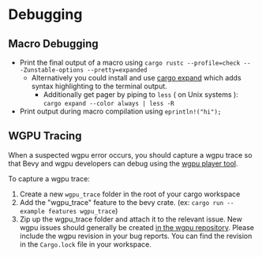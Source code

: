# Debugging

## Macro Debugging

* Print the final output of a macro using `cargo rustc --profile=check -- -Zunstable-options --pretty=expanded`
  * Alternatively you could install and use [cargo expand](https://github.com/dtolnay/cargo-expand) which adds syntax highlighting to the terminal output.
    * Additionally get pager by piping to `less` ( on Unix systems ): `cargo expand --color always | less -R`
* Print output during macro compilation using `eprintln!("hi");`

## WGPU Tracing

When a suspected wgpu error occurs, you should capture a wgpu trace so that Bevy and wgpu developers can debug using the [wgpu player tool](https://github.com/gfx-rs/wgpu/wiki/Debugging-wgpu-Applications#tracing-infrastructure).

To capture a wgpu trace:

1. Create a new `wgpu_trace` folder in the root of your cargo workspace
2. Add the "wgpu_trace" feature to the bevy crate. (ex: `cargo run --example features wgpu_trace`)
3. Zip up the wgpu_trace folder and attach it to the relevant issue. New wgpu issues should generally be created [in the wgpu repository](https://github.com/gfx-rs/wgpu). Please include the wgpu revision in your bug reports. You can find the revision in the `Cargo.lock` file in your workspace.
